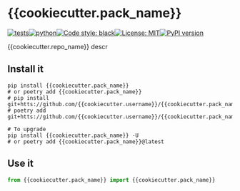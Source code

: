 # {{cookiecutter.pack_name}}
[![tests](https://github.com/{{cookiecutter.username}}/{{cookiecutter.repo_name}}/actions/workflows/routine-tests.yml/badge.svg)](https://github.com/{{cookiecutter.username}}/{{cookiecutter.repo_name}}/actions)[![python](https://img.shields.io/static/v1?label=python+&message=3.7%2B&color=blue)](https://img.shields.io/static/v1?label=python+&message=3.7%2B&color=blue)[![Code style: black](https://img.shields.io/badge/code%20style-black-000000.svg)](https://github.com/psf/black)[![License: MIT](https://img.shields.io/badge/License-MIT-yellow.svg)](https://opensource.org/licenses/MIT)[![PyPI version](https://badge.fury.io/py/{{cookiecutter.pack_name}}.svg)](https://badge.fury.io/py/{{cookiecutter.pack_name}})

{{cookiecutter.repo_name}} descr

## Install it

```shell
pip install {{cookiecutter.pack_name}}
# or poetry add {{cookiecutter.pack_name}}
# pip install git+htts://github.com/{{cookiecutter.username}}/{{cookiecutter.pack_name}}
# poetry add git+htts://github.com/{{cookiecutter.username}}/{{cookiecutter.pack_name}}

# To upgrade
pip install {{cookiecutter.pack_name}} -U
# or poetry add {{cookiecutter.pack_name}}@latest
```

## Use it
```python
from {{cookiecutter.pack_name}} import {{cookiecutter.pack_name}}

```
